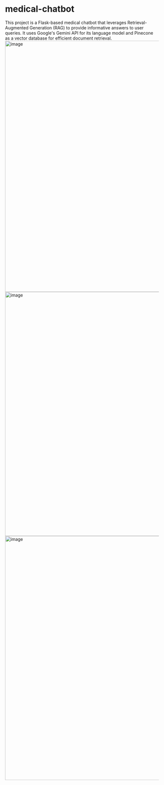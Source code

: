 # medical-chatbot
This project is a Flask-based medical chatbot that leverages Retrieval-Augmented Generation (RAG) to provide informative answers to user queries. It uses Google's Gemini API for its language model and Pinecone as a vector database for efficient document retrieval.
<img width="922" height="821" alt="image" src="https://github.com/user-attachments/assets/66415311-4f7c-4dd3-854b-2fefd9f52ad7" />
<img width="897" height="798" alt="image" src="https://github.com/user-attachments/assets/fc225f5c-6299-40f2-8417-5693fa35b118" />
<img width="873" height="798" alt="image" src="https://github.com/user-attachments/assets/229d4cc0-3b0c-429a-ac50-bce04f39adca" />


